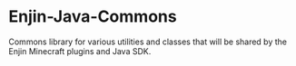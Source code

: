 # Enjin-Java-Commons
Commons library for various utilities and classes that will be shared by the Enjin Minecraft plugins and Java SDK.
